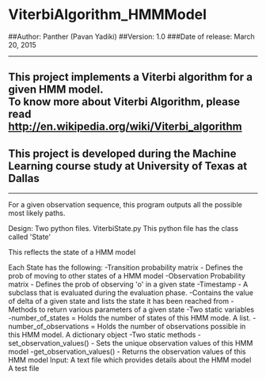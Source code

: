 # **ViterbiAlgorithm_HMMModel**
##Author: Panther (Pavan Yadiki)
##Version: 1.0
###Date of release: March 20, 2015

-----
This project implements a Viterbi algorithm for a given HMM model.  
To know more about Viterbi Algorithm, please read http://en.wikipedia.org/wiki/Viterbi_algorithm
-------------
This project is developed during the Machine Learning course study at University of Texas at Dallas
-------------
-----

For a given observation sequence, this program outputs all the possible most likely paths.

Design:
Two python files.
ViterbiState.py
  This python file has the class called 'State'
  
  This reflects the state of a HMM model
  
  Each State has the following:
    -Transition probability matrix - Defines the prob of moving to other states of a HMM model
    -Observation Probability matrix - Defines the prob of observing 'o' in a given state
    -Timestamp - A subclass that is evaluated during the evaluation phase.
        -Contains the value of delta of a given state and lists the state it has been reached from
    -Methods to return various parameters of a given state
    -Two static variables
      -number_of_states = Holds the number of states of this HMM mode. A list.
      -number_of_observations = Holds the number of observations possible in this HMM model. A dictionary object
    -Two static methods
      -set_observation_values() - Sets the unique observation values of this HMM model
      -get_observation_values() - Returns the observation values of this HMM model
Input:
  A text file which provides details about the HMM model
  A test file 
